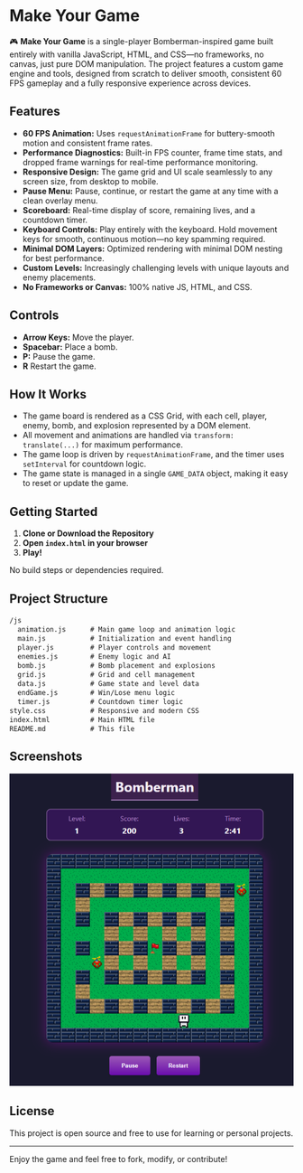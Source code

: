 # Make Your Game

🎮 **Make Your Game** is a single-player Bomberman-inspired game built entirely with vanilla JavaScript, HTML, and CSS—no frameworks, no canvas, just pure DOM manipulation. The project features a custom game engine and tools, designed from scratch to deliver smooth, consistent 60 FPS gameplay and a fully responsive experience across devices.

## Features

- **60 FPS Animation:** Uses `requestAnimationFrame` for buttery-smooth motion and consistent frame rates.
- **Performance Diagnostics:** Built-in FPS counter, frame time stats, and dropped frame warnings for real-time performance monitoring.
- **Responsive Design:** The game grid and UI scale seamlessly to any screen size, from desktop to mobile.
- **Pause Menu:** Pause, continue, or restart the game at any time with a clean overlay menu.
- **Scoreboard:** Real-time display of score, remaining lives, and a countdown timer.
- **Keyboard Controls:** Play entirely with the keyboard. Hold movement keys for smooth, continuous motion—no key spamming required.
- **Minimal DOM Layers:** Optimized rendering with minimal DOM nesting for best performance.
- **Custom Levels:** Increasingly challenging levels with unique layouts and enemy placements.
- **No Frameworks or Canvas:** 100% native JS, HTML, and CSS.

## Controls

- **Arrow Keys:** Move the player.
- **Spacebar:** Place a bomb.
- **P:** Pause the game.
- **R** Restart the game.

## How It Works

- The game board is rendered as a CSS Grid, with each cell, player, enemy, bomb, and explosion represented by a DOM element.
- All movement and animations are handled via `transform: translate(...)` for maximum performance.
- The game loop is driven by `requestAnimationFrame`, and the timer uses `setInterval` for countdown logic.
- The game state is managed in a single `GAME_DATA` object, making it easy to reset or update the game.

## Getting Started

1. **Clone or Download the Repository**
2. **Open `index.html` in your browser**
3. **Play!**

No build steps or dependencies required.

## Project Structure

```
/js
  animation.js      # Main game loop and animation logic
  main.js           # Initialization and event handling
  player.js         # Player controls and movement
  enemies.js        # Enemy logic and AI
  bomb.js           # Bomb placement and explosions
  grid.js           # Grid and cell management
  data.js           # Game state and level data
  endGame.js        # Win/Lose menu logic
  timer.js          # Countdown timer logic
style.css           # Responsive and modern CSS
index.html          # Main HTML file
README.md           # This file
```

## Screenshots

![Game Screenshot](assets/screenshot.png)

## License

This project is open source and free to use for learning or personal projects.

---

Enjoy the game and feel free to fork, modify, or contribute!

